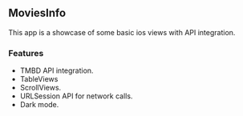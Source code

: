 ## MoviesInfo
This app is a showcase of some basic ios views with API integration.

### Features
* TMBD API integration.
* TableViews 
* ScrollViews.
* URLSession API for network calls.
* Dark mode.
